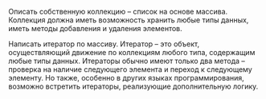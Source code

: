 Описать собственную коллекцию – список на основе массива.
Коллекция должна иметь возможность хранить любые типы данных, иметь методы добавления и удаления элементов.

Написать итератор по массиву. Итератор – это объект, осуществляющий движение по коллекциям любого типа,
содержащим любые типы данных. Итераторы обычно имеют только два метода – проверка на наличие
следующего элемента и переход к следующему элементу. Но также, особенно в других языках программирования,
возможно встретить итераторы, реализующие дополнительную логику.
